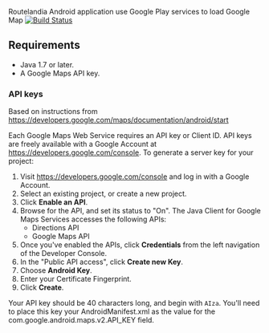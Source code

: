 Routelandia Android application use Google Play services to load Google Map
[![Build Status](https://travis-ci.org/PSU-Capstone-2014-B/routelandia-android.svg?branch=master)](https://travis-ci.org/PSU-Capstone-2014-B/routelandia-android)

## Requirements

 - Java 1.7 or later.
 - A Google Maps API key.

### API keys

Based on instructions from https://developers.google.com/maps/documentation/android/start

Each Google Maps Web Service requires an API key or Client ID. API keys are
freely available with a Google Account at
https://developers.google.com/console. To generate a server key for
your project:

 1. Visit https://developers.google.com/console and log in with
    a Google Account.
 2. Select an existing project, or create a new project.
 3. Click **Enable an API**.
 4. Browse for the API, and set its status to "On". The Java Client for Google Maps Services
    accesses the following APIs:
    * Directions API
    * Google Maps API
 5. Once you've enabled the APIs, click **Credentials** from the left navigation of the Developer
    Console.
 6. In the "Public API access", click **Create new Key**.
 7. Choose **Android Key**.
 8. Enter your Certificate Fingerprint.
 9. Click **Create**.

Your API key should be 40 characters long, and begin with `AIza`.
You'll need to place this key your AndroidManifest.xml as the value for the com.google.android.maps.v2.API_KEY field.
